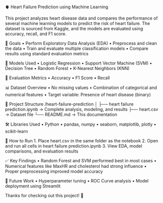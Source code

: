 🫀 Heart Failure Prediction using Machine Learning

This project analyzes heart disease data and compares the performance of several machine learning models to predict the risk of heart failure. The dataset is sourced from Kaggle, and the models are evaluated using accuracy, recall, and F1 score.

🎯 Goals
	•	Perform Exploratory Data Analysis (EDA)
	•	Preprocess and clean the data
	•	Train and evaluate multiple classification models
	•	Compare results using standard evaluation metrics

🧪 Models Used
	•	Logistic Regression
	•	Support Vector Machine (SVM)
	•	Decision Tree
	•	Random Forest
	•	K-Nearest Neighbors (KNN)

📏 Evaluation Metrics
	•	Accuracy
	•	F1 Score
	•	Recall

📊 Dataset Overview
	•	No missing values
	•	Combination of categorical and numerical features
	•	Target variable: Presence of heart disease (binary)

📁 Project Structure
/heart-failure-prediction
│
├── heart failure prediction.ipynb → Complete analysis, modeling, and results
├── heart.csv → Dataset file 
└── README.md → This documentation

🛠️ Libraries Used
	•	Python
	•	pandas, numpy
	•	seaborn, matplotlib, plotly
	•	scikit-learn

🚀 How to Run
	1.	Place heart.csv in the same folder as the notebook
	2.	Open and run all cells in heart failure prediction.ipynb
	3.	View EDA, model comparisons, and evaluation results

✅ Key Findings
	•	Random Forest and SVM performed best in most cases
	•	Numerical features like MaxHR and cholesterol had strong influence
	•	Proper preprocessing improved model accuracy

🌱 Future Work
	•	Hyperparameter tuning
	•	ROC Curve analysis
	•	Model deployment using Streamlit

Thanks for checking out this project! 💓
